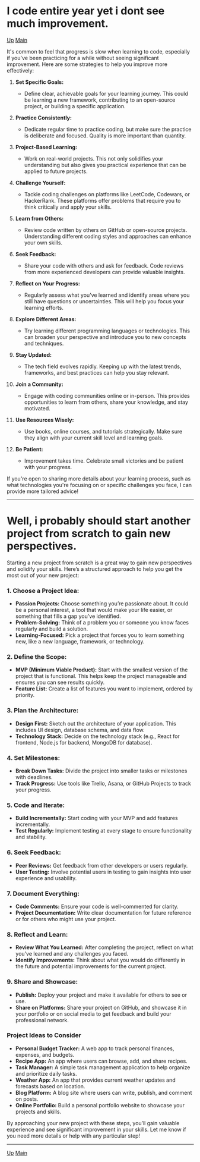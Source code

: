 # I code entire year yet i dont see much improvement.

[Up](index.md)
[Main](../../../../index.md)

It's common to feel that progress is slow when learning to code, especially if you've been practicing for a while without seeing significant improvement. Here are some strategies to help you improve more effectively:

1. **Set Specific Goals:**

   - Define clear, achievable goals for your learning journey. This could be learning a new framework, contributing to an open-source project, or building a specific application.

2. **Practice Consistently:**

   - Dedicate regular time to practice coding, but make sure the practice is deliberate and focused. Quality is more important than quantity.

3. **Project-Based Learning:**

   - Work on real-world projects. This not only solidifies your understanding but also gives you practical experience that can be applied to future projects.

4. **Challenge Yourself:**

   - Tackle coding challenges on platforms like LeetCode, Codewars, or HackerRank. These platforms offer problems that require you to think critically and apply your skills.

5. **Learn from Others:**

   - Review code written by others on GitHub or open-source projects. Understanding different coding styles and approaches can enhance your own skills.

6. **Seek Feedback:**

   - Share your code with others and ask for feedback. Code reviews from more experienced developers can provide valuable insights.

7. **Reflect on Your Progress:**

   - Regularly assess what you’ve learned and identify areas where you still have questions or uncertainties. This will help you focus your learning efforts.

8. **Explore Different Areas:**

   - Try learning different programming languages or technologies. This can broaden your perspective and introduce you to new concepts and techniques.

9. **Stay Updated:**

   - The tech field evolves rapidly. Keeping up with the latest trends, frameworks, and best practices can help you stay relevant.

10. **Join a Community:**

    - Engage with coding communities online or in-person. This provides opportunities to learn from others, share your knowledge, and stay motivated.

11. **Use Resources Wisely:**

    - Use books, online courses, and tutorials strategically. Make sure they align with your current skill level and learning goals.

12. **Be Patient:**
    - Improvement takes time. Celebrate small victories and be patient with your progress.

If you're open to sharing more details about your learning process, such as what technologies you're focusing on or specific challenges you face, I can provide more tailored advice!

---

# Well, i probably should start another project from scratch to gain new perspectives.

Starting a new project from scratch is a great way to gain new perspectives and solidify your skills. Here’s a structured approach to help you get the most out of your new project:

### 1. **Choose a Project Idea:**

- **Passion Projects:** Choose something you’re passionate about. It could be a personal interest, a tool that would make your life easier, or something that fills a gap you’ve identified.
- **Problem-Solving:** Think of a problem you or someone you know faces regularly and build a solution.
- **Learning-Focused:** Pick a project that forces you to learn something new, like a new language, framework, or technology.

### 2. **Define the Scope:**

- **MVP (Minimum Viable Product):** Start with the smallest version of the project that is functional. This helps keep the project manageable and ensures you can see results quickly.
- **Feature List:** Create a list of features you want to implement, ordered by priority.

### 3. **Plan the Architecture:**

- **Design First:** Sketch out the architecture of your application. This includes UI design, database schema, and data flow.
- **Technology Stack:** Decide on the technology stack (e.g., React for frontend, Node.js for backend, MongoDB for database).

### 4. **Set Milestones:**

- **Break Down Tasks:** Divide the project into smaller tasks or milestones with deadlines.
- **Track Progress:** Use tools like Trello, Asana, or GitHub Projects to track your progress.

### 5. **Code and Iterate:**

- **Build Incrementally:** Start coding with your MVP and add features incrementally.
- **Test Regularly:** Implement testing at every stage to ensure functionality and stability.

### 6. **Seek Feedback:**

- **Peer Reviews:** Get feedback from other developers or users regularly.
- **User Testing:** Involve potential users in testing to gain insights into user experience and usability.

### 7. **Document Everything:**

- **Code Comments:** Ensure your code is well-commented for clarity.
- **Project Documentation:** Write clear documentation for future reference or for others who might use your project.

### 8. **Reflect and Learn:**

- **Review What You Learned:** After completing the project, reflect on what you’ve learned and any challenges you faced.
- **Identify Improvements:** Think about what you would do differently in the future and potential improvements for the current project.

### 9. **Share and Showcase:**

- **Publish:** Deploy your project and make it available for others to see or use.
- **Share on Platforms:** Share your project on GitHub, and showcase it in your portfolio or on social media to get feedback and build your professional network.

### Project Ideas to Consider

- **Personal Budget Tracker:** A web app to track personal finances, expenses, and budgets.
- **Recipe App:** An app where users can browse, add, and share recipes.
- **Task Manager:** A simple task management application to help organize and prioritize daily tasks.
- **Weather App:** An app that provides current weather updates and forecasts based on location.
- **Blog Platform:** A blog site where users can write, publish, and comment on posts.
- **Online Portfolio:** Build a personal portfolio website to showcase your projects and skills.

By approaching your new project with these steps, you’ll gain valuable experience and see significant improvement in your skills. Let me know if you need more details or help with any particular step!

---

[Up](index.md)
[Main](../../../../index.md)
